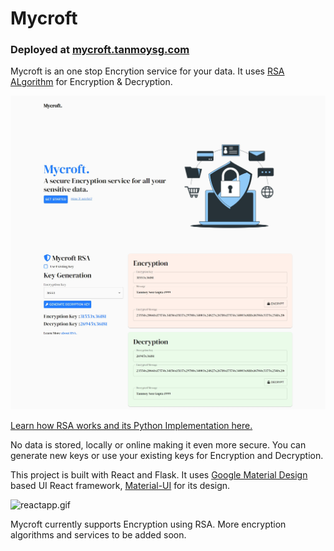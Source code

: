 # Mycroft 

### Deployed at [mycroft.tanmoysg.com](http://mycroft.tanmoysg.com/)

Mycroft is an one stop Encrytion service for your data. It uses [RSA ALgorithm](https://en.wikipedia.org/wiki/RSA_(cryptosystem)) for Encryption & Decryption.

![reactapp.jpg](https://github.com/TanmoySG/Mycroft/blob/master/screenshots/React_App.jpg)

[Learn how RSA works and its Python Implementation here.](https://github.com/TanmoySG/Cryptography-Algorithm/tree/master/RSA-Algorithm) 

No data is stored, locally or online making it even more secure. You can generate new keys or use your existing keys for Encryption and Decryption.

This project is built with React and Flask. It uses [Google Material Design](https://material.io/) based UI React framework, [Material-UI](https://material-ui.com/) for its design.

![reactapp.gif](https://github.com/TanmoySG/Mycroft/blob/master/screenshots/Fancy%20SC/smartmockups_kf7ykcpi.gif)

Mycroft currently supports Encryption using RSA. More encryption algorithms and services to be added soon.
